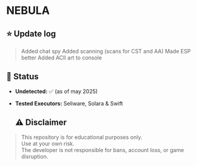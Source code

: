 # NEBULA

## ⭐ Update log

> Added chat spy 
> Added scanning (scans for CST and AA)
> Made ESP better
> Added ACII art to console



## 📅 Status

- **Undetected:** ✅ (as of may 2025)
- **Tested Executors:** Seliware, Solara & Swift


  ## ⚠️ Disclaimer

> This repository is for educational purposes only.  
> Use at your own risk.  
> The developer is not responsible for bans, account loss, or game disruption.
